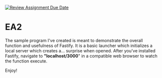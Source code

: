 [![Review Assignment Due Date](https://classroom.github.com/assets/deadline-readme-button-24ddc0f5d75046c5622901739e7c5dd533143b0c8e959d652212380cedb1ea36.svg)](https://classroom.github.com/a/RPDAFNpj)
# EA2
The sample program I've created is meant to demonstrate the overall function and usefulness of Fastify. It is a basic launcher which initializes a local server which creates a... surprise when opened. After you've installed Fastify, navigate to **"localhost/3000**" in a compatible web browser to watch the function execute.

Enjoy!
